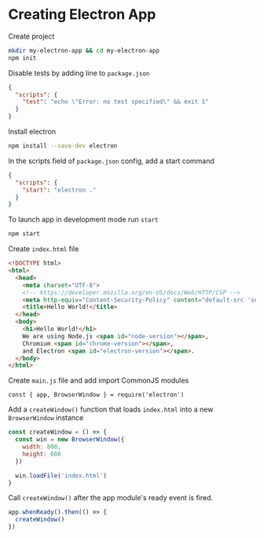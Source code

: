 # Creating Electron App

Create project
```bash
mkdir my-electron-app && cd my-electron-app
npm init
```
Disable tests by adding line to `package.json`
```json
{
  "scripts": {
    "test": "echo \"Error: no test specified\" && exit 1"
  }
}

```
Install electron
```sh
npm install --save-dev electron
```
In the scripts field of `package.json` config, add a start command
```json
{
  "scripts": {
    "start": "electron ."
  }
}
```
To launch app in development mode run `start`
```sh
npm start
```
Create `index.html` file
```html
<!DOCTYPE html>
<html>
  <head>
    <meta charset="UTF-8">
    <!-- https://developer.mozilla.org/en-US/docs/Web/HTTP/CSP -->
    <meta http-equiv="Content-Security-Policy" content="default-src 'self'; script-src 'self'">
    <title>Hello World!</title>
  </head>
  <body>
    <h1>Hello World!</h1>
    We are using Node.js <span id="node-version"></span>,
    Chromium <span id="chrome-version"></span>,
    and Electron <span id="electron-version"></span>.
  </body>
</html>
```
Create `main.js` file and add import CommonJS modules
```
const { app, BrowserWindow } = require('electron')
```
Add a `createWindow()` function that loads `index.html` into a new `BrowserWindow` instance
```js
const createWindow = () => {
  const win = new BrowserWindow({
    width: 800,
    height: 600
  })

  win.loadFile('index.html')
}
```
Call `createWindow()` after the app module's ready event is fired.
```js
app.whenReady().then(() => {
  createWindow()
})
```


